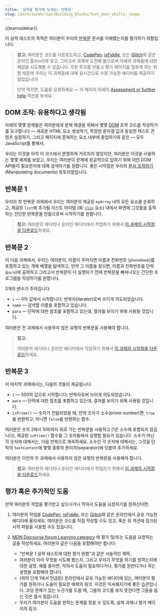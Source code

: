 ```yaml
---
title: '실력을 평가해 보세요: 반복문'
slug: Learn/JavaScript/Building_blocks/Test_your_skills:_Loops
---
```

{{learnsidebar}}

이 실력 테스트의 목적은 여러분이 우리의 [반복문](/ko/docs/Learn/JavaScript/Building_blocks/Looping_code) 문서를 이해했는지를 평가하기 위함입니다.

> **참고:** 여러분은 코드를 다운로드하고, [CodePen](https://codepen.io/), [jsFiddle](https://jsfiddle.net/), 또는 [Glitch](https://glitch.com/)와 같은 온라인 툴(tool)에 넣고, 그리고서 과제에 도전해 봄으로써 아래의 과제들에 대한 해답을 시도해볼 수 있습니다. 무한 루프를 만들고 평가 페이지를 멈추게 하는 위험 때문에 우리는 이 과제들에 대해 실시간으로 수정 가능한 에디터를 제공하지 않았습니다!
>
> 만약 막히면, 도움을 요청하세요 — 이 페이지 아래의 [Assessment or further help](#assessment_or_further_help) 섹션을 보세요.

## DOM 조작: 유용하다고 생각됨

아래의 몇몇 문제들은 여러분에게 문제 해결을 위해서 몇몇 [DOM](/ko/docs/Glossary/DOM) 조작 코드를 작성하기를 요구합니다 — 새로운 HTML 요소 생성하기, 특정한 문자열 값과 동일한 텍스트 콘텐츠 설정하기, 그리고 페이지에 존재하는 요소 내부에 중첩하기와 같은 — 모두 JavaScript를 통해서.

우리는 이것을 아직 이 코스에서 분명하게 가르치지 않았지만, 여러분은 이것을 사용하는 몇몇 예제를 보았고, 우리는 여러분이 문제에 성공적으로 답하기 위해 어떤 DOM API들이 필요한지에 대해 검색하기를 원합니다. 좋은 시작점은 우리의 [문서 조작하기](/ko/docs/Learn/JavaScript/Client-side_web_APIs/Manipulating_documents)(Manipulating documents) 튜토리얼입니다.

## 반복문 1

우리의 첫 반복문 과제에서 우리는 여러분이 제공된 `myArray` 내의 모든 요소를 순회하고, 제공된 `list`에 추가될 리스트 아이템 (예: [`<li>`](/ko/docs/Web/HTML/Element/li) 요소) 내에서 화면에 그것들을 출력하는 간단한 반복문을 만듦으로써 시작하기를 원합니다.

> **참고:** 여러분의 에디터나 온라인 에디터에서 작업하기 위해서 [이 과제의 시작점을 다운로드](https://github.com/mdn/learning-area/tree/master/javascript/building-blocks/tasks/loops/loops1-download.html)하세요.

## 반복문 2

이 다음 과제에서, 우리는 여러분이, 이름이 주어지면 이름과 전화번호 (`phonebook`)를 포함하고 있는 객체 배열을 탐색하고, 만약 그 이름을 찾으면, 이름과 전화번호를 단락 (`para`)에 출력하고 그리고서 반복문이 다 실행되기 전에 반복문을 빠져나오는 간단한 프로그램을 작성하기를 원합니다.

3개의 변수가 주어집니다:

- `i` — 0의 값에서 시작합니다; 반복자(iterator)로써 쓰이게 의도되었습니다.
- `name` — 검색할 이름을 포함하고 있습니다.
- `para` — 단락에 대한 참조를 포함하고 있는데, 결과를 보이기 위해 사용될 것입니다.

여러분은 전 과제에서 사용하지 않은 유형의 반복문을 사용해야 합니다.

> **참고:**
>
> 여러분의 에디터나 온라인 에디터에서 작업하기 위해서 [이 과제의 시작점을 다운로드](https://github.com/mdn/learning-area/tree/master/javascript/building-blocks/tasks/loops/loops2-download.html)하세요.

## 반복문 3

이 마지막 과제에서는, 다음의 것들이 제공됩니다:

- `i` — 500의 값으로 시작합니다; 반복자로써 쓰이게 의도되었습니다.
- `para` — 단락에 대한 참조를 포함하고 있는데, 결과를 보이기 위해 사용될 것입니다.
- `isPrime()` — 숫자가 전달되었을 때, 만약 숫자가 소수(prime number)면, `true`를 반환하고, 아니면 `false`를 반환하는 함수.

여러분은 숫자 2에서 500까지 뒤로 가는 반복문을 사용하고 (1은 소수에 포함되지 않습니다), 제공된 `isPrime()` 함수를 그 숫자들에서 실행할 필요가 있습니다. 소수가 아닌 각 숫자에 대해서는, 다음 반복으로 계속하세요. 소수인 각 숫자에 대해서는, 그것을 단락의 `textContent`에 몇몇 종류의 분리자(separator)에 덧붙여 추가하세요.

여러분은 이전의 두 과제에서 사용하지 않은 유형의 반복문을 사용해야 합니다.

> **참고:** 여러분의 에디터나 온라인 에디터에서 작업하기 위해서 [이 과제의 시작점을 다운로드](https://github.com/mdn/learning-area/tree/master/javascript/building-blocks/tasks/loops/loops3-download.html)하세요.

## 평가 혹은 추가적인 도움

만약 여러분의 작업을 평가받고 싶으시거나 막혀서 도움을 요청하기를 원하신다면:

1. 여러분의 작업을 [CodePen](https://codepen.io/), [jsFiddle](https://jsfiddle.net/), 또는 [Glitch](https://glitch.com/)와 같은 온라인에서 공유 가능한 에디터에 올리세요. 여러분은 코드를 직접 작성할 수도 있고, 혹은 위 섹션에 링크된 시작 파일을 사용할 수도 있습니다.
2. [MDN Discourse forum Learning category](https://discourse.mozilla.org/c/mdn/learn) 에 평가 및/또는 도움을 요청하는 글을 작성하세요. 여러분의 글은 다음을 포함해야만 합니다:

    - "반복문 1 실력 테스트에 대한 평가 원함"과 같은 서술적인 제목.
    - 여러분이 이미 무엇을 시도해 봤는지, 그리고 우리가 무엇을 하기를 원하는지에 대한 설명. 예를 들자면, 막혀서 도움이 필요하다거나, 평가를 원한다거나 하는 설명을 포함해야 합니다.
    - (위의 단계 1에서 언급된) 온라인에서 공유 가능한 에디터에 있는, 여러분이 평가를 원하거나 도움이 필요한 예제의 링크. 이것은 익숙해지기에 좋은 습관입니다. 코딩 문제가 있는 누군가를 도울 때, 그들의 코드를 보지 못한다면 그들을 돕는 것은 몹시 힘듭니다.
    - 우리가 여러분이 도움을 원하는 문제를 찾을 수 있도록, 실제 과제나 평가 페이지의 링크.
